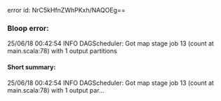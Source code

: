error id: NrC5kHfnZWhPKxh/NAQOEg==
### Bloop error:

25/06/18 00:42:54 INFO DAGScheduler: Got map stage job 13 (count at main.scala:78) with 1 output partitions
#### Short summary: 

25/06/18 00:42:54 INFO DAGScheduler: Got map stage job 13 (count at main.scala:78) with 1 output par...
